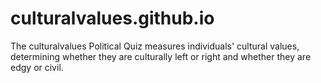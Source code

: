 # culturalvalues.github.io
The culturalvalues Political Quiz measures individuals' cultural values, determining whether they are culturally left or right and whether they are edgy or civil.
